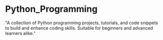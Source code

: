 # Python_Programming
"A collection of Python programming projects, tutorials, and code snippets to build and enhance coding skills. Suitable for beginners and advanced learners alike."
